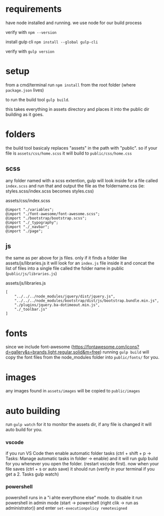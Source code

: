 # requirements

have node installed and running. we use node for our build process

verify with `npm --version`

install gulp cli `npm install --global gulp-cli`

verify with `gulp version`

# setup

from a cmd/terminal run `npm install` from the root folder (where `package.json` lives)

to run the build tool `gulp build`.

this takes everything in assets directory and places it into the public dir building as it goes. 

# folders

the build tool basicaly replaces "assets" in the path with "public". so if your file is `assets/css/home.scss` it will build to `public/css/home.css` 


## scss 

any folder named with a scss extention, gulp will look inside for a file called `index.scss` and run that and output the file as the foldername.css (ie: styles.scss/index.scss becomes styles.css)

assets/css/index.scss
```
@import "./variables";
@import "./font-awesome/font-awesome.scss";
@import "./bootstrap/bootstrap.scss";
@import "./_typography";
@import "./_navbar";
@import "./page";
```

## js

the same as per above for js files. only if it finds a folder like assets/js/libraries.js it will look for an `index.js` file inside it and concat the list of files into a single file called the folder name in public (`public/js/libraries.js`)

assets/js/libraries.js
```
[
    "../../../node_modules/jquery/dist/jquery.js",
    "../../../node_modules/bootstrap/dist/js/bootstrap.bundle.min.js",
    "./plugins/jquery.ba-dotimeout.min.js",
    "./_toolbar.js"
]
```

# fonts

since we include font-awesome (https://fontawesome.com/icons?d=gallery&s=brands,light,regular,solid&m=free) running `gulp build` will copy the font files from the node_modules folder into `public/fonts/` for you. 


# images

any images found in `assets/images` will be copied to `public/images`

# auto building

run `gulp watch` for it to monitor the assets dir, if any file is changed it will auto build for you. 

### vscode

if you run VS Code then enable automatic folder tasks (ctrl + shift + p -> Tasks: Manage automatic tasks in folder -> enable) and it will run gulp build for you whenever you open the folder. (restart vscode first). now when your file saves (ctrl + s or auto save) it should run (verify in your terminal if you get a 2. Tasks gulp watch)

### powershell

powershell runs in a "i ahte everythone else" mode. to disable it run powershell in admin mode (start -> powershell (right clik -> run as administrator)) and enter `set-executionpolicy remotesigned`